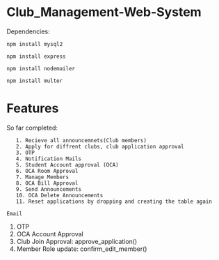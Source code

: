 # Club_Management-Web-System

Dependencies: 
```
npm install mysql2
```
```
npm install express
```
```
npm install nodemailer
```
```
npm install multer
```
# Features

So far completed:

```
   1. Recieve all announcemnets(Club members)
   2. Apply for diffrent clubs, club application approval
   3. OTP 
   4. Notification Mails
   5. Student Account approval (OCA)
   6. OCA Room Approval
   7. Manage Members
   8. OCA Bill Approval
   9. Send Announcements
   10. OCA Delete Announcements
   11. Reset applications by dropping and creating the table again
```

```
Email
```
   1. OTP
   2. OCA Account Approval
   3. Club Join Approval: approve_application()
   4. Member Role update: confirm_edit_member()
```
